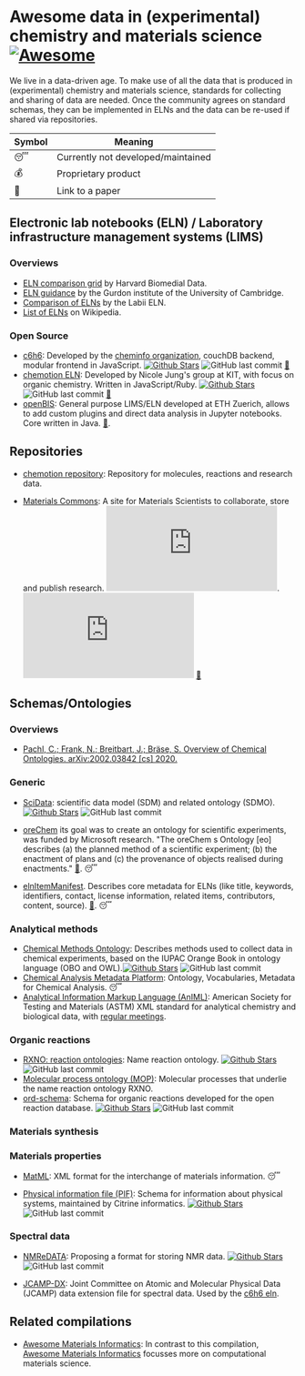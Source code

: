 # Awesome data in (experimental) chemistry and materials science [![Awesome](https://cdn.rawgit.com/sindresorhus/awesome/d7305f38d29fed78fa85652e3a63e154dd8e8829/media/badge.svg)](https://github.com/sindresorhus/awesome)

We live in a data-driven age. To make use of all the data that is produced in (experimental) chemistry and materials science, standards for collecting and sharing of data are needed. Once the community agrees on standard schemas, they can be implemented in ELNs and the data can be re-used if shared via repositories.

| Symbol | Meaning                            |
| ------ | ---------------------------------- |
| 😴     | Currently not developed/maintained |
| 💰     | Proprietary product                |
| 📄     | Link to a paper                    |

## Electronic lab notebooks (ELN) / Laboratory infrastructure management systems (LIMS)

### Overviews

- [ELN comparison grid](https://datamanagement.hms.harvard.edu/electronic-lab-notebooks) by Harvard Biomedial Data.
- [ELN guidance](https://www.gurdon.cam.ac.uk/institute-life/computing/elnguidance) by the Gurdon institute of the University of Cambridge.
- [Comparison of ELNs](https://github.com/Labii/comparison-of-best-electronic-lab-notebook) by the Labii ELN.
- [List of ELNs](https://en.wikipedia.org/wiki/List_of_electronic_laboratory_notebook_software_packages) on Wikipedia.

### Open Source

- [c6h6](https://www.c6h6.org/): Developed by the [cheminfo organization](https://github.com/cheminfo), couchDB backend, modular frontend in JavaScript. [![Github Stars](https://img.shields.io/github/stars/cheminfo/roc-eln-docker?style=social)](https://github.com/cheminfo/roc-eln-docker) ![GitHub last commit](https://img.shields.io/github/last-commit/cheminfo/roc-eln-docker?style=social) [📄](https://onlinelibrary.wiley.com/doi/abs/10.1002/mrc.4669)
- [chemotion ELN](https://github.com/ComPlat/chemotion_ELN): Developed by Nicole Jung's group at KIT, with focus on organic chemistry. Written in JavaScript/Ruby. [![Github Stars](https://img.shields.io/github/stars/ComPlat/chemotion_ELN?style=social)](https://github.com/ComPlat/chemotion_ELN) ![GitHub last commit](https://img.shields.io/github/last-commit/ComPlat/chemotion_ELN?style=social) [📄](https://www.ncbi.nlm.nih.gov/pmc/articles/PMC5612905/pdf/13321_2017_Article_240.pdf)
- [openBIS](https://openbis.ch/): General purpose LIMS/ELN developed at ETH Zuerich, allows to add custom plugins and direct data analysis in Jupyter notebooks. Core written in Java. [📄](https://academic.oup.com/bioinformatics/article/32/4/638/1743839).

## Repositories

- [chemotion repository](https://www.chemotion-repository.net/welcome): Repository for molecules, reactions and research data.

- [Materials Commons](https://materialscommons.org/): A site for Materials Scientists to collaborate, store and publish research. [![Github Stars](https://img.shields.io/github/stars/materials-commons/materialscommons.org?style=social)](https://github.com/materials-commons/materialscommons.org). ![GitHub last commit](https://img.shields.io/github/last-commit/materials-commons/materialscommons.org?style=social) [📄](https://link.springer.com/article/10.1007%2Fs11837-016-1998-7)

## Schemas/Ontologies

### Overviews

- [Pachl, C.; Frank, N.; Breitbart, J.; Bräse, S. Overview of Chemical Ontologies. arXiv:2002.03842 [cs] 2020.](https://arxiv.org/pdf/2002.03842.pdf)

### Generic

- [SciData](https://github.com/stuchalk/scidata): scientific data model (SDM) and related ontology (SDMO). [![Github Stars](https://img.shields.io/github/stars/stuchalk/scidata?style=social)](https://github.com/stuchalk/scidata) ![GitHub last commit](https://img.shields.io/github/last-commit/stuchalk/scidata?style=social)

- [oreChem](https://www.openarchives.org/oreChem/2010/05/24-orechem-ns) its goal was to create an ontology for scientific experiments, was funded by Microsoft research. "The oreChem s Ontology [eo] describes (a) the planned method of a scientific experiment; (b) the enactment of plans and (c) the provenance of objects realised during enactments." [📄](https://eprints.soton.ac.uk/179619/1/05693933.pdf). 😴

- [elnItemManifest](https://sourceforge.net/p/labtrove/code/HEAD/tree/trunk/schemas/). Describes core metadata for ELNs (like title, keywords, identifiers, contact, license information, related items, contributors, content, source). [📄](https://link.springer.com/article/10.1186/1758-2946-5-52#Sec3). 😴

### Analytical methods

- [Chemical Methods Ontology](https://github.com/rsc-ontologies/rsc-cmo): Describes methods used to collect data in chemical experiments, based on the IUPAC Orange Book in ontology language (OBO and OWL).[![Github Stars](https://img.shields.io/github/stars/rsc-ontologies/rsc-cmo?style=social)](https://github.com/rsc-ontologies/rsc-cmo) ![GitHub last commit](https://img.shields.io/github/last-commit/rsc-ontologies/rsc-cmo?style=social)
- [Chemical Analysis Metadata Platform](http://champ-project.org/): Ontology, Vocabularies, Metadata for Chemical Analysis. 😴
- [Analytical Information Markup Language (AnIML)](https://animl.org/): American Society for Testing and Materials (ASTM) XML standard for analytical chemistry and biological data, with [regular meetings](https://animl.org/meetings).

### Organic reactions

- [RXNO: reaction ontologies](https://github.com/rsc-ontologies/rxno): Name reaction ontology. [![Github Stars](https://img.shields.io/github/stars/rsc-ontologies/rxno?style=social)](https://github.com/rsc-ontologies/rxno) ![GitHub last commit](https://img.shields.io/github/last-commit/rsc-ontologies/rxno?style=social)
- [Molecular process ontology (MOP)](https://www.ebi.ac.uk/ols/ontologies/mop): Molecular processes that underlie the name reaction ontology RXNO.
- [ord-schema](https://github.com/Open-Reaction-Database/ord-schema): Schema for organic reactions developed for the open reaction database. [![Github Stars](https://img.shields.io/github/stars/Open-Reaction-Database/ord-schema?style=social)](https://github.com/Open-Reaction-Database/ord-schema) ![GitHub last commit](https://img.shields.io/github/last-commit/Open-Reaction-Database/ord-schema?style=social)

### Materials synthesis

### Materials properties

- [MatML](https://www.matml.org/): XML format for the interchange of materials information. 😴

- [Physical information file (PIF)](https://citrineinformatics.github.io/pif-documentation/index.html): Schema for information about physical systems, maintained by Citrine informatics. [![Github Stars](https://img.shields.io/github/stars/CitrineInformatics/pypif?style=social)](https://github.com/Open-Reaction-Database/ord-schema) ![GitHub last commit](https://img.shields.io/github/last-commit/CitrineInformatics/pypif?style=social)

### Spectral data

- [NMReDATA](http://nmredata.org/): Proposing a format for storing NMR data. [![Github Stars](https://img.shields.io/github/stars/NMReDATAInitiative/javatools?style=social)](https://github.com/NMReDATAInitiative/javatools) ![GitHub last commit](https://img.shields.io/github/last-commit/NMReDATAInitiative/javatools?style=social)

- [JCAMP-DX](http://www.jcamp-dx.org/): Joint Committee on Atomic and Molecular Physical Data (JCAMP) data extension file for spectral data. Used by the [c6h6 eln](https://www.c6h6.org/).

## Related compilations

- [Awesome Materials Informatics](https://github.com/tilde-lab/awesome-materials-informatics): In contrast to this compilation, [Awesome Materials Informatics](https://github.com/tilde-lab/awesome-materials-informatics) focusses more on computational materials science.
